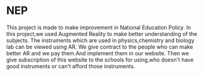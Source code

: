 # NEP
This project is made to make improvement in National Education Policy.
In this project,we used Augmented Reality to make better understanding of the subjects.
The instruments which are used in physics,chemistry and biology lab can be viewed using AR.
We give contract to the people who can make better AR and we pay them.And implement them in our website.
Then we give subscription of this website to the schools for using,who doesn't have good instruments or can't afford those instruments.
